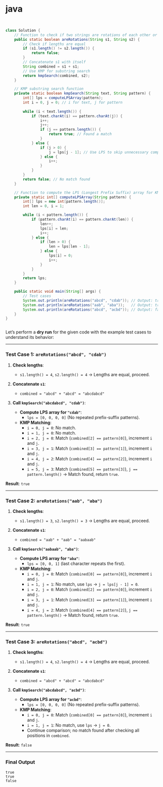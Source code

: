 # java
```java


class Solution {
    // Function to check if two strings are rotations of each other or not.
    public static boolean areRotations(String s1, String s2) {
        // Check if lengths are equal
        if (s1.length() != s2.length()) {
            return false;
        }
        // Concatenate s1 with itself
        String combined = s1 + s1;
        // Use KMP for substring search
        return kmpSearch(combined, s2);
    }

    // KMP substring search function
    private static boolean kmpSearch(String text, String pattern) {
        int[] lps = computeLPSArray(pattern);
        int i = 0, j = 0; // i for text, j for pattern
        
        while (i < text.length()) {
            if (text.charAt(i) == pattern.charAt(j)) {
                i++;
                j++;
                if (j == pattern.length()) {
                    return true; // Found a match
                }
            } else {
                if (j > 0) {
                    j = lps[j - 1]; // Use LPS to skip unnecessary comparisons
                } else {
                    i++;
                }
            }
        }
        return false; // No match found
    }

    // Function to compute the LPS (Longest Prefix Suffix) array for KMP
    private static int[] computeLPSArray(String pattern) {
        int[] lps = new int[pattern.length()];
        int len = 0, i = 1;

        while (i < pattern.length()) {
            if (pattern.charAt(i) == pattern.charAt(len)) {
                len++;
                lps[i] = len;
                i++;
            } else {
                if (len > 0) {
                    len = lps[len - 1];
                } else {
                    lps[i] = 0;
                    i++;
                }
            }
        }
        return lps;
    }

    public static void main(String[] args) {
        // Test cases
        System.out.println(areRotations("abcd", "cdab")); // Output: true
        System.out.println(areRotations("aab", "aba"));   // Output: true
        System.out.println(areRotations("abcd", "acbd")); // Output: false
    }
}



```


Let’s perform a **dry run** for the given code with the example test cases to understand its behavior:

---

### Test Case 1: `areRotations("abcd", "cdab")`

1. **Check lengths**:
   - `s1.length() = 4`, `s2.length() = 4` → Lengths are equal, proceed.

2. **Concatenate `s1`**:
   - `combined = "abcd" + "abcd" = "abcdabcd"`

3. **Call `kmpSearch("abcdabcd", "cdab")`**:
   - **Compute LPS array for `"cdab"`**:
     - `lps = [0, 0, 0, 0]` (No repeated prefix-suffix patterns).
   - **KMP Matching**:
     - `i = 0, j = 0`: No match.
     - `i = 1, j = 0`: No match.
     - `i = 2, j = 0`: Match (`combined[2] == pattern[0]`), increment `i` and `j`.
     - `i = 3, j = 1`: Match (`combined[3] == pattern[1]`), increment `i` and `j`.
     - `i = 4, j = 2`: Match (`combined[4] == pattern[2]`), increment `i` and `j`.
     - `i = 5, j = 3`: Match (`combined[5] == pattern[3]`), `j == pattern.length()` → Match found, return `true`.

**Result**: `true`

---

### Test Case 2: `areRotations("aab", "aba")`

1. **Check lengths**:
   - `s1.length() = 3`, `s2.length() = 3` → Lengths are equal, proceed.

2. **Concatenate `s1`**:
   - `combined = "aab" + "aab" = "aabaab"`

3. **Call `kmpSearch("aabaab", "aba")`**:
   - **Compute LPS array for `"aba"`**:
     - `lps = [0, 0, 1]` (last character repeats the first).
   - **KMP Matching**:
     - `i = 0, j = 0`: Match (`combined[0] == pattern[0]`), increment `i` and `j`.
     - `i = 1, j = 1`: No match, use `lps` → `j = lps[j - 1] = 0`.
     - `i = 2, j = 0`: Match (`combined[2] == pattern[0]`), increment `i` and `j`.
     - `i = 3, j = 1`: Match (`combined[3] == pattern[1]`), increment `i` and `j`.
     - `i = 4, j = 2`: Match (`combined[4] == pattern[2]`), `j == pattern.length()` → Match found, return `true`.

**Result**: `true`

---

### Test Case 3: `areRotations("abcd", "acbd")`

1. **Check lengths**:
   - `s1.length() = 4`, `s2.length() = 4` → Lengths are equal, proceed.

2. **Concatenate `s1`**:
   - `combined = "abcd" + "abcd" = "abcdabcd"`

3. **Call `kmpSearch("abcdabcd", "acbd")`**:
   - **Compute LPS array for `"acbd"`**:
     - `lps = [0, 0, 0, 0]` (No repeated prefix-suffix patterns).
   - **KMP Matching**:
     - `i = 0, j = 0`: Match (`combined[0] == pattern[0]`), increment `i` and `j`.
     - `i = 1, j = 1`: No match, use `lps` → `j = 0`.
     - Continue comparison; no match found after checking all positions in `combined`.

**Result**: `false`

---

### Final Output
```plaintext
true
true
false
```